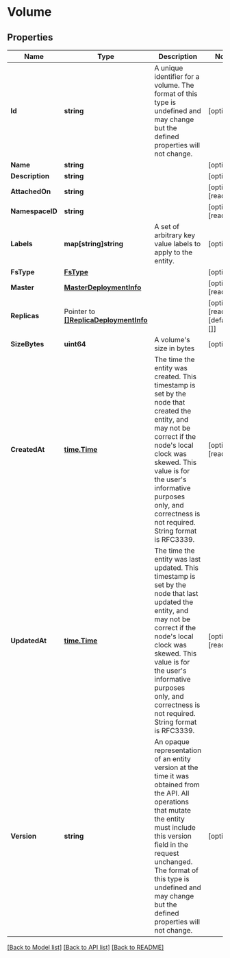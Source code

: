 # Volume

## Properties

Name | Type | Description | Notes
------------ | ------------- | ------------- | -------------
**Id** | **string** | A unique identifier for a volume. The format of this type is undefined and may change but the defined properties will not change.  | [optional] 
**Name** | **string** |  | [optional] 
**Description** | **string** |  | [optional] 
**AttachedOn** | **string** |  | [optional] [readonly] 
**NamespaceID** | **string** |  | [optional] [readonly] 
**Labels** | **map[string]string** | A set of arbitrary key value labels to apply to the entity.  | [optional] 
**FsType** | [**FsType**](FsType.md) |  | [optional] 
**Master** | [**MasterDeploymentInfo**](MasterDeploymentInfo.md) |  | [optional] [readonly] 
**Replicas** | Pointer to [**[]ReplicaDeploymentInfo**](ReplicaDeploymentInfo.md) |  | [optional] [readonly] [default to []]
**SizeBytes** | **uint64** | A volume&#39;s size in bytes  | [optional] 
**CreatedAt** | [**time.Time**](time.Time.md) | The time the entity was created. This timestamp is set by the node that created the entity, and may not be correct if the node&#39;s local clock was skewed. This value is for the user&#39;s informative purposes only, and correctness is not required. String format is RFC3339.  | [optional] [readonly] 
**UpdatedAt** | [**time.Time**](time.Time.md) | The time the entity was last updated. This timestamp is set by the node that last updated the entity, and may not be correct if the node&#39;s local clock was skewed. This value is for the user&#39;s informative purposes only, and correctness is not required. String format is RFC3339.  | [optional] [readonly] 
**Version** | **string** | An opaque representation of an entity version at the time it was obtained from the API. All operations that mutate the entity must include this version field in the request unchanged. The format of this type is undefined and may change but the defined properties will not change.  | [optional] 

[[Back to Model list]](../README.md#documentation-for-models) [[Back to API list]](../README.md#documentation-for-api-endpoints) [[Back to README]](../README.md)


